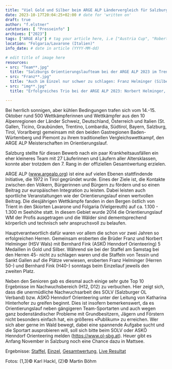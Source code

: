 ```yaml
---
title: "Viel Gold und Silber beim ARGE ALP Ländervergleich für Salzburg"
date: 2023-10-17T20:04:25+02:00 # date for 'written on'
draft: true
author: "f.elstner"
catetories: [ "Presseinfo" ]
archives: ["2023"]
tags: ["ARGE Alp"] # tag your article here, i.e ["Austria Cup", "Robert Merl"]
location: "Folgaria/Lavarone (Italien)"
info_date: # date in article (YYYY-MM-dd)

# edit title of image here
resources:
- src: "Team**.jpg"
  title: "Salzburgs Orientierungslaufteam bei der ARGE ALP 2023 im Trentino - 7. Platz mit einer kleinen Mannschaft"
- src: "Franz**.jpg"
  title: "Auch im Einzel nur schwer zu schlagen: Franz Helminger (Silber H50)"
- src: "img**.jpg"
  title: "Erfolgreiches Trio bei der ARGE ALP 2023: Norbert Helminger, Franz Helminger und Bernhard Fink mit dem Staffelsieg bei den Herren 45-"

---
```


Bei herrlich sonnigen, aber kühlen Bedingungen trafen sich vom 14.-15. Oktober rund 500 Wettkämpferinnen und Wettkämpfer aus den 10 Alpenregionen der Länder Schweiz, Deutschland, Österreich und Italien (St. Gallen, Ticino, Graubünden, Trentino, Lombardia, Südtirol, Bayern, Salzburg, Tirol, Vorarlberg) gemeinsam mit den beiden Gastregionen Baden-Würtemberg und Piemont zu ihrem traditionellen Vergleichswettkampf, den ARGE ALP Meisterschaften im Orientierungslauf.

<!--more-->

Salzburg stellte für diesen Bewerb nach ein paar Krankheitsausfällen ein eher kleineres Team mit 27 Läuferinnen und Läufern aller Altersklassen, konnte aber trotzdem den 7. Rang in der offiziellen Gesamtwertung erzielen.

ARGE ALP (www.argealp.org) ist eine auf vielen Ebenen stattfindende Initiative, die 1972 in Tirol gegründet wurde. Eines der Ziele ist, die Kontakte zwischen den Völkern, Bürgerinnen und Bürgern zu fördern und so einen Beitrag zur europäischen Integration zu leisten. Dabei leisten auch sportliche Veranstaltungen wie der Orientierungslauf einen wertvollen Beitrag.
Die diesjährigen Wettkämpfe fanden in den Bergen östlich von Trient in den Skiorten Lavarone und Folgaria (Vielgereuth) auf ca. 1.100 - 1.300 m Seehöhe statt. In diesem Gebiet wurde 2014 die Orientierungslauf WM der Profis ausgetragen und die Wälder sind dementsprechend körperlich und technisch sehr anspruchsvoll zu belaufen.

Hauptverantwortlich dafür waren vor allem die schon vor zwei Jahren so erfolgreichen Herren. Gemeinsam eroberten die Brüder Franz und Norbert Helminger (HSV Wals) mit Bernhard Fink (ASKÖ Henndorf Orienteering) 5 Medaillen in Gold und Silber. Während sie bei der Staffel am Samstag bei den Herren 45- nicht zu schlagen waren und die Staffeln von Tessin und Sankt Gallen auf die Plätze verwiesen, eroberten  Franz Helminger (Herren 50-) und Bernhard Fink (H40-) sonntags beim Einzellauf jeweils den zweiten Platz.

Neben den Senioren gab es diesmal auch einige sehr gute Top 10 Ergebnisse im Nachwuchsbereich (H12, D12) zu verbuchen. Hier zeigt sich, dass die unermüdliche Nachwuchsarbeit des SOLV (Salzburger OL Verband) bzw. ASKÖ Henndorf Orienteering unter der Leitung von Katharina Hinterhofer zu greifen beginnt. Dies ist insofern bemerkenswert, da es Orientierungslauf neben gängigeren Team-Sportarten und auch wegen ganz bodenständischer Probleme mit Grundbesitzern, Jägern und Förstern nicht besonders einfach hat, ein größeres «Publikum» zu erreichen.
Wer sich aber gerne im Wald bewegt, dabei eine spannende Aufgabe sucht und die Sportart ausprobieren will, soll sich bitte beim SOLV oder ASKÖ Henndorf Orienteering melden (https://www.ol-sbg.at). Heuer gibt es Anfang November in Salzburg noch eine Chance dazu in Mattsee.

Ergebnisse: [Staffel](relay.pdf), [Einzel](individual.pdf), [Gesamtwertung](team.pdf), [Live Resultat](https://app.liveresults.it/event/argealp2023)

Fotos: (1,3)© Karl Hackl, (2)© Martin Böhm